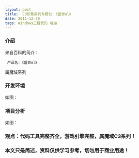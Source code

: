 ```yaml
---
layout: post
title:  C3引擎系列专题七:《盛世ol》
date: 2011-12-30
tags: Windows工程代码 端游
---
```



### 介绍


来自百科的简介：

	 产品名:《盛世ol》


属魔域系列


### 开发环境

如图：

### 项目分析

如图：



### 观点：代码工具完整齐全，游戏引擎完整，属魔域C3系列！


### 本文只是简述，资料仅供学习参考，切勿用于商业用途！